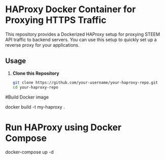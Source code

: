 # HAProxy Docker Container for Proxying HTTPS Traffic

This repository provides a Dockerized HAProxy setup for proxying STEEM API  traffic to backend servers. You can use this setup to quickly set up a reverse proxy for your applications.

## Usage

1. **Clone this Repository**

   ```bash
   git clone https://github.com/your-username/your-haproxy-repo.git
   cd your-haproxy-repo
#Build Docker image 

docker build -t my-haproxy .

# Run HAProxy using Docker Compose
docker-compose up -d
```
